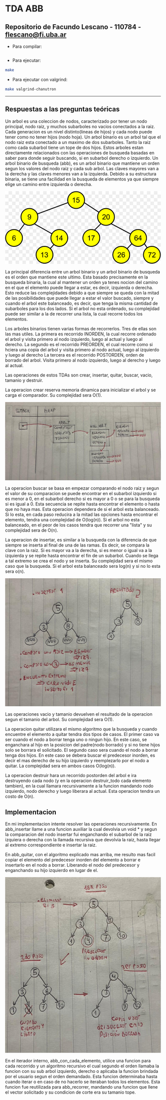# TDA ABB

## Repositorio de Facundo Lescano - 110784 - flescano@fi.uba.ar

- Para compilar:

```bash

```

- Para ejecutar:

```bash
make
```

- Para ejecutar con valgrind:
```bash
make valgrind-chanutron
```
---

## Respuestas a las preguntas teóricas

Un arbol es una coleccion de nodos, caracterizado por tener un nodo principal, nodo raiz, y muchos subarboles no vacios conectados a la raiz. Cada generacion es un nivel distinto(lineas de hijos) y cada nodo puede tener como no tener hijos (nodo hoja).
Un arbol binario es un arbol tal que el nodo raiz esta conectado a un maximo de dos subarboles. Tanto la raiz como cada subarbol tiene un tope de dos hijos. Estos arboles estan directamente relacionados con las operaciones de busqueda basadas en saber para donde seguir buscando, si en subarbol derecho o izquierdo.
Un arbol binario de busqueda (abb), es un arbol binario que mantiene un orden segun los valores del nodo raiz y cada sub arbol. Las claves mayores van a la derecha y las claves menores van a la izquierda. Debido a su estructura binaria, se tiene una facilidad en la busqueda de elementos ya que siempre elige un camino entre izquierda o derecha.

![](https://github.com/facundolescano0/tda-abb/blob/entrega/Diagramas_abb/arbol_binario_busqueda.jpg)

La principal diferencia entre un arbol binario y un arbol binario de busqueda es el orden que mantiene este ultimo. Esta basado precisamente en la busqueda binaria, la cual al mantener un orden ya tenes nocion del camino en el que el elemento puede llegar a estar, es decir, izquierda o derecha. Esto reduce las complejidades debido a que siempre se queda con la mitad de las posibilidades que puede llegar a estar el valor buscado, siempre y cuando el arbol este balanceado, es decir, que tenga la misma cantidad de subarboles para los dos lados. Si el arbol no esta ordenado, su complejidad puede ser similar a la de recorrer una lista, la cual recorre todos los elementos.

Los arboles binarios tienen varias formas de recorrerlos. Tres de ellas son las mas utiles. La primera es recorrido INORDEN, la cual recorre ordenado el arbol y visita primero al nodo izquierdo, luego al actual y luego al derecho.
La segundo es el recorrido PREORDEN, el cual recorre como si hciera una copia del arbol y visita primero al nodo actual, luego al izquierdo y luego al derecho
La tercera es el recorrido POSTORDEN, orden de borrado del arbol. Visita primero al nodo izquierdo, luego al derecho y luego al actual.

Las operaciones de estos TDAs son crear, insertar, quitar, buscar, vacio, tamanio y destruir.

La operacion crear reserva memoria dinamica para inicializar el arbol y se carga el comparador. Su complejidad sera O(1).

![Abb en memoria, con raiz y dos hijos](https://github.com/facundolescano0/tda-abb/blob/entrega/Diagramas_abb/arbol_en_momoria.jpeg)

La operacion buscar se basa en empezar comparando el nodo raiz y segun el valor de su comparacion se puede encontrar en el subarbol izquierdo si es menor a 0, en el subarbol derecho si es mayor a 0 o se para la busqueda si es igual a 0. Esta secuencia se repite hasta encontrar el elemento o hasta que no haya mas.
Esta operacion dependera de si el arbol esta balanceado. Si lo esta, en cada paso reducira a la mitad las opciones hasta encontrar el elemento, tendra una complejidad de O(log(n)). Si el arbol no esta balanceado, en el peor de los casos tendra que recorrer una "lista" y su complejidad sera de O(n).

La operacion de insertar, es similar a la busqueda con la diferencia de que siempre se inserta al final de una de las ramas. Es decir, se compara la clave con la raiz. Si es mayor va a la derecha, si es menor o igual va a la izquierda y se repite hasta encontrar el fin de un subarbol. Cuando se llega a tal extremo se crea el nodo y se inserta.
Su complejidad sera el mismo caso que la busqueda. Si el arbol esta balanceado sera log(n) y si no lo esta sera o(n).

![](https://github.com/facundolescano0/tda-abb/blob/entrega/Diagramas_abb/insertar.jpeg)

Las operaciones vacio y tamanio devuelven el resultado de la operacion segun el tamanio del arbol. Su complejidad sera O(1).

La operacion quitar utilizara el mismo algoritmo que la busqueda y cuando encuentre el elemento a quitar tendra dos tipos de casos.
El primer caso va ser cuando el nodo a borrar tenga uno o ningun hijo. En este caso, se enganchara al hijo en la posicion del padre(nodo borrado) y si no tiene hijos solo se borrara el solicitado.
El segundo caso sera cuando el nodo a borrar tenga dos hijos. En este caso se debera buscar el predecesor inorden, es decir el mas derecho de su hijo izquierdo y reemplezarlo por el nodo a quitar. La complejidad sera en ambos casos O(log(n)).

La operacion destruir hara un recorrido postorden del arbol e ira destruyendo cada nodo (y en la operacion destruir_todo cada elemento tambien), en la cual llamara recursivamente a la funcion mandando nodo izquierdo, nodo derecho y luego liberara al actual.
Esta operacion tendra un costo de O(n).

## Implementacion

En mi implementacion intente resolver las operaciones recursivamente.
En abb_insertar llame a una funcion auxiliar la cual devolvia un void * y segun la comparacion del nodo insertar fui enganchando el subarbol de la raiz izquiera o derecha con la llamada recursiva que devolvia la raiz, hasta llegar al extremo correspondiente e insertar la raiz.

En abb_quitar, con el algoritmo explicado mas arriba, me resulto mas facil copiar el elemento del predecesor inorden del elemento a borrar e insertarlo en el nodo a borrar. Liberando el nodo del predecesor y enganchando su hijo izquierdo en lugar de el.

![](https://github.com/facundolescano0/tda-abb/blob/entrega/Diagramas_abb/eliminar.jpeg)

En el iterador interno, abb_con_cada_elemento, utilice una funcion para cada recorrido y un algoritmo recursivo el cual segundo el orden llamaba la funcion con su sub arbol izquierdo, derecho o aplicaba la funcion brindada por el usuario segun el orden demandado. Esta funcion determinaba hasta cuando iterar o en caso de no hacerlo se iteraban todos los elementos.
Esta funcion fue reutilizada para abb_recorrer, mandando una funcion que llene el vector solicitado y su condicion de corte era su tamanio tope.